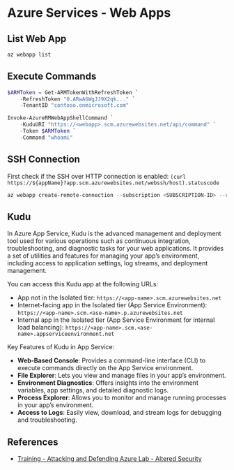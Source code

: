 # Azure Services - Web Apps

## List Web App

```ps1
az webapp list
```


## Execute Commands

```ps1
$ARMToken = Get-ARMTokenWithRefreshToken `
    -RefreshToken "0.ARwA6WgJJ9X2qk..." `
    -TenantID "contoso.onmicrosoft.com"

Invoke-AzureRMWebAppShellCommand `
    -KuduURI "https://<webapp>.scm.azurewebsites.net/api/command" `
    -Token $ARMToken `
    -Command "whoami"
```


## SSH Connection

First check if the SSH over HTTP connection is enabled: `(curl https://${appName}?app.scm.azurewebsites.net/webssh/host).statuscode`


```powershell
az webapp create-remote-connection --subscription <SUBSCRIPTION-ID> --resource-group <RG-NAME> -n <APP-SERVICE-NAME>
```


## Kudu

In Azure App Service, Kudu is the advanced management and deployment tool used for various operations such as continuous integration, troubleshooting, and diagnostic tasks for your web applications. It provides a set of utilities and features for managing your app’s environment, including access to application settings, log streams, and deployment management. 

You can access this Kudu app at the following URLs:

* App not in the Isolated tier: `https://<app-name>.scm.azurewebsites.net`
* Internet-facing app in the Isolated tier (App Service Environment): `https://<app-name>.scm.<ase-name>.p.azurewebsites.net`
* Internal app in the Isolated tier (App Service Environment for internal load balancing): `https://<app-name>.scm.<ase-name>.appserviceenvironment.net`

Key Features of Kudu in App Service:

* **Web-Based Console**: Provides a command-line interface (CLI) to execute commands directly on the App Service environment.
* **File Explorer**: Lets you view and manage files in your app’s environment.
* **Environment Diagnostics**: Offers insights into the environment variables, app settings, and detailed diagnostic logs.
* **Process Explorer**: Allows you to monitor and manage running processes in your app’s environment.
* **Access to Logs**: Easily view, download, and stream logs for debugging and troubleshooting.


## References

* [Training - Attacking and Defending Azure Lab - Altered Security](https://www.alteredsecurity.com/azureadlab)